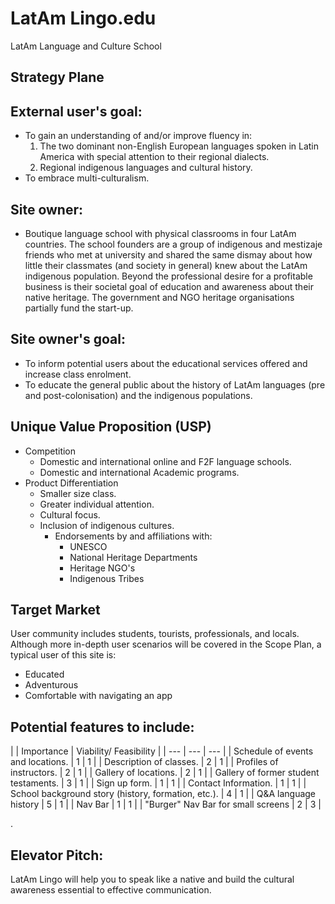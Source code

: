 # LatAm Lingo.edu
 LatAm Language and Culture School

## Strategy Plane

## External user's goal:

- To gain an understanding of and/or improve fluency in:
  1. The two dominant non-English European languages spoken in Latin America with special attention to their regional dialects.
  2. Regional indigenous languages and cultural history.
- To embrace multi-culturalism.

## Site owner:

- Boutique language school with physical classrooms in four LatAm countries. The school founders are a group of indigenous and mestizaje friends who met at university and shared the same dismay about how little their classmates (and society in general) knew about the LatAm indigenous population. Beyond the professional desire for a profitable business is their societal goal of education and awareness about their native heritage. The government and NGO heritage organisations partially fund the start-up.

## Site owner's goal:

- To inform potential users about the educational services offered and increase class enrolment.
- To educate the general public about the history of LatAm languages (pre and post-colonisation) and the indigenous populations.

## Unique Value Proposition (USP)

- Competition
  - Domestic and international online and F2F language schools.
  - Domestic and international Academic programs.
- Product Differentiation
  - Smaller size class.
  - Greater individual attention.
  - Cultural focus.
  - Inclusion of indigenous cultures.
    - Endorsements by and affiliations with:
      - UNESCO
      - National Heritage Departments
      - Heritage NGO's
      - Indigenous Tribes

## Target Market

User community includes students, tourists, professionals, and locals. Although more in-depth user scenarios will be covered in the Scope Plan, a typical user of this site is:

- Educated
- Adventurous
- Comfortable with navigating an app

## Potential features to include:

|
 | Importance | Viability/
 Feasibility |
| --- | --- | --- |
| Schedule of events and locations. | 1 | 1 |
| Description of classes. | 2 | 1 |
| Profiles of instructors. | 2 | 1 |
| Gallery of locations. | 2 | 1 |
| Gallery of former student testaments. | 3 | 1 |
| Sign up form. | 1 | 1 |
| Contact Information. | 1 | 1 |
| School background story (history, formation, etc.). | 4 | 1 |
| Q&A language history | 5 | 1 |
| Nav Bar | 1 | 1 |
| "Burger" Nav Bar for small screens | 2 | 3 |

.

## Elevator Pitch:

LatAm Lingo will help you to speak like a native and build the cultural awareness essential to effective communication.
